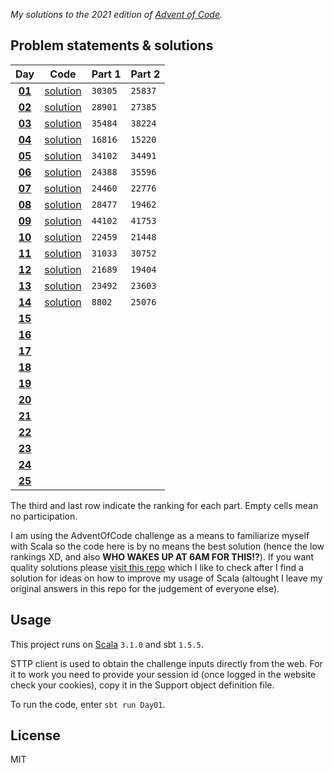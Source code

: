 _My solutions to the 2021 edition of [Advent of Code](https://adventofcode.com/2021)._

## Problem statements & solutions

<div align="center">

  | Day | Code | Part 1 | Part 2 |
  |:---:|:---:|:---|:---|
  | **[01](https://adventofcode.com/2021/day/1)** | [solution](src/main/scala/adventofcode/solutions/Day01.scala) | `30305` | `25837` |
  | **[02](https://adventofcode.com/2021/day/2)** | [solution](src/main/scala/adventofcode/solutions/Day02.scala) | `28901` | `27385` |
  | **[03](https://adventofcode.com/2021/day/3)** | [solution](src/main/scala/adventofcode/solutions/Day03.scala) | `35484` | `38224` |
  | **[04](https://adventofcode.com/2021/day/4)** | [solution](src/main/scala/adventofcode/solutions/Day04.scala) | `16816` | `15220` |
  | **[05](https://adventofcode.com/2021/day/5)** | [solution](src/main/scala/adventofcode/solutions/Day05.scala) | `34102` | `34491` |
  | **[06](https://adventofcode.com/2021/day/6)** | [solution](src/main/scala/adventofcode/solutions/Day06.scala) | `24388` | `35596` |
  | **[07](https://adventofcode.com/2021/day/7)** | [solution](src/main/scala/adventofcode/solutions/Day07.scala) | `24460` | `22776` |
  | **[08](https://adventofcode.com/2021/day/8)** | [solution](src/main/scala/adventofcode/solutions/Day08.scala) | `28477` | `19462` |
  | **[09](https://adventofcode.com/2021/day/9)** | [solution](src/main/scala/adventofcode/solutions/Day09.scala) | `44102` | `41753` |
  | **[10](https://adventofcode.com/2021/day/10)** | [solution](src/main/scala/adventofcode/solutions/Day10.scala) | `22459` | `21448` |
  | **[11](https://adventofcode.com/2021/day/11)** | [solution](src/main/scala/adventofcode/solutions/Day11.scala) | `31033` | `30752` |
  | **[12](https://adventofcode.com/2021/day/12)** | [solution](src/main/scala/adventofcode/solutions/Day12.scala) | `21689` | `19404` |
  | **[13](https://adventofcode.com/2021/day/13)** | [solution](src/main/scala/adventofcode/solutions/Day13.scala) | `23492` | `23603` |
  | **[14](https://adventofcode.com/2021/day/14)** | [solution](src/main/scala/adventofcode/solutions/Day14.scala) | `8802` | `25076` |
  | **[15](https://adventofcode.com/2021/day/15)** | [](src/main/scala/adventofcode/solutions/Day15.scala) |  |  |
  | **[16](https://adventofcode.com/2021/day/16)** | [](src/main/scala/adventofcode/solutions/Day16.scala) |  |  |
  | **[17](https://adventofcode.com/2021/day/17)** | [](src/main/scala/adventofcode/solutions/Day17.scala) |  |  |
  | **[18](https://adventofcode.com/2021/day/18)** | [](src/main/scala/adventofcode/solutions/Day18.scala) |  |  |
  | **[19](https://adventofcode.com/2021/day/19)** | [](src/main/scala/adventofcode/solutions/Day19.scala) |  |  |
  | **[20](https://adventofcode.com/2021/day/20)** | [](src/main/scala/adventofcode/solutions/Day20.scala) |  |  |
  | **[21](https://adventofcode.com/2021/day/21)** | [](src/main/scala/adventofcode/solutions/Day21.scala) |  |  |
  | **[22](https://adventofcode.com/2021/day/22)** | [](src/main/scala/adventofcode/solutions/Day22.scala) |  |  |
  | **[23](https://adventofcode.com/2021/day/23)** | [](src/main/scala/adventofcode/solutions/Day23.scala) |  |  |
  | **[24](https://adventofcode.com/2021/day/24)** | [](src/main/scala/adventofcode/solutions/Day24.scala) |  |  |
  | **[25](https://adventofcode.com/2021/day/25)** | [](src/main/scala/adventofcode/solutions/Day25.scala) |  |  |

</div>

The third and last row indicate the ranking for each part. Empty cells mean no participation.

I am using the AdventOfCode challenge as a means to familiarize myself with Scala so the code here is by no means the best solution (hence the low rankings XD, and also **WHO WAKES UP AT 6AM FOR THIS!?**).
If you want quality solutions please [visit this repo](https://github.com/FlorianCassayre/AdventOfCode-2021) which I like to check after I find a solution for ideas on how to improve my usage of Scala (altought I leave my original answers in this repo for the judgement of everyone else).

## Usage

This project runs on [Scala](https://scala-lang.org) `3.1.0` and sbt `1.5.5`.

STTP client is used to obtain the challenge inputs directly from the web. For it to work you need to provide your session id (once logged in the website check your cookies), copy it in the Support object definition file.

To run the code, enter `sbt run Day01`.

## License

MIT